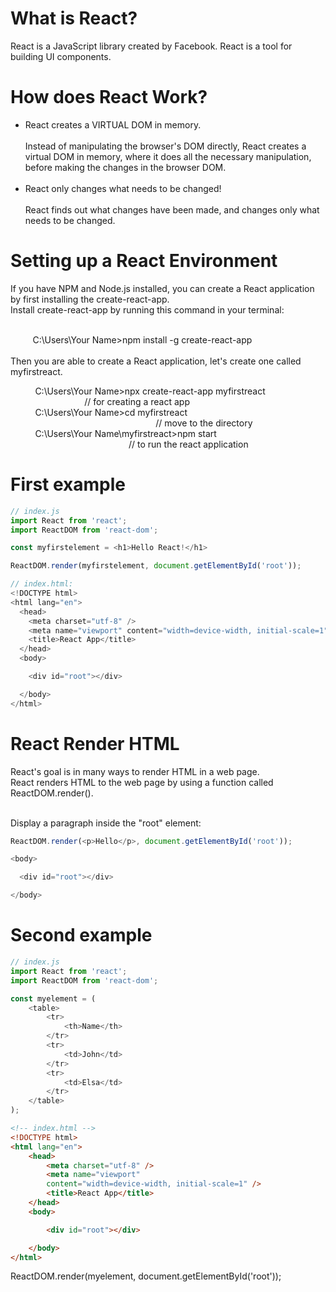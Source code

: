 <h1>What is React?</h1>
React is a JavaScript library created by Facebook. React is a tool for building UI components.

<h1>How does React Work?</h1>
<ul> <li>React creates a VIRTUAL DOM in memory.<br><br>
Instead of manipulating the browser's DOM directly, React creates a virtual DOM in memory, where it does all the necessary 
manipulation, before making the changes in the browser DOM.</li>
<br>
<li>React only changes what needs to be changed!<br><br>
React finds out what changes have been made, and changes only what needs to be changed.</li></ul>

<h1>Setting up a React Environment</h1>
If you have NPM and Node.js installed, you can create a React application by first installing the create-react-app.<br>
Install create-react-app by running this command in your terminal:<br><br>

&nbsp;&nbsp;&nbsp;&nbsp;&nbsp;&nbsp;&nbsp;&nbsp;&nbsp;C:\Users\Your Name>npm install -g create-react-app
<br><br>
Then you are able to create a React application, let's create one called myfirstreact.<br>

&nbsp;&nbsp;&nbsp;&nbsp;&nbsp;&nbsp;&nbsp;&nbsp;&nbsp;
C:\Users\Your Name>npx create-react-app myfirstreact	
&nbsp;&nbsp;&nbsp;&nbsp;&nbsp;&nbsp;&nbsp;&nbsp;&nbsp;
&nbsp;&nbsp;&nbsp;&nbsp;&nbsp;&nbsp;&nbsp;&nbsp;&nbsp;
&nbsp;&nbsp;&nbsp;&nbsp;&nbsp;&nbsp;&nbsp;&nbsp;&nbsp;		// for creating a react app
<br>
&nbsp;&nbsp;&nbsp;&nbsp;&nbsp;&nbsp;&nbsp;&nbsp;&nbsp;
C:\Users\Your Name>cd myfirstreact			
&nbsp;&nbsp;&nbsp;&nbsp;&nbsp;&nbsp;&nbsp;&nbsp;&nbsp;&nbsp;&nbsp;&nbsp;&nbsp;&nbsp;&nbsp;&nbsp;&nbsp;&nbsp;&nbsp;
&nbsp;&nbsp;&nbsp;&nbsp;&nbsp;&nbsp;&nbsp;&nbsp;&nbsp;&nbsp;&nbsp;&nbsp;&nbsp;&nbsp;&nbsp;&nbsp;&nbsp;&nbsp;&nbsp;&nbsp;&nbsp;&nbsp;&nbsp;
&nbsp;&nbsp;&nbsp;&nbsp;&nbsp;&nbsp;&nbsp;&nbsp;&nbsp;&nbsp;&nbsp;&nbsp;&nbsp;&nbsp;		// move to the directory
<br>
&nbsp;&nbsp;&nbsp;&nbsp;&nbsp;&nbsp;&nbsp;&nbsp;&nbsp;
C:\Users\Your Name\myfirstreact>npm start		
&nbsp;&nbsp;&nbsp;&nbsp;&nbsp;&nbsp;&nbsp;&nbsp;&nbsp;&nbsp;&nbsp;&nbsp;&nbsp;&nbsp;&nbsp;&nbsp;&nbsp;&nbsp;
&nbsp;&nbsp;&nbsp;&nbsp;&nbsp;&nbsp;&nbsp;&nbsp;&nbsp;&nbsp;&nbsp;&nbsp;&nbsp;&nbsp;&nbsp;&nbsp;&nbsp;&nbsp;
&nbsp;&nbsp;&nbsp; &nbsp;&nbsp;&nbsp;&nbsp;&nbsp;     	// to run the react application


<h1>First example</h1>

```js
// index.js
import React from 'react';
import ReactDOM from 'react-dom';

const myfirstelement = <h1>Hello React!</h1>

ReactDOM.render(myfirstelement, document.getElementById('root'));

// index.html:
<!DOCTYPE html>
<html lang="en">
  <head>
    <meta charset="utf-8" />
    <meta name="viewport" content="width=device-width, initial-scale=1" />
    <title>React App</title>
  </head>
  <body>

    <div id="root"></div>

  </body>
</html>
```

<h1>React Render HTML</h1>

React's goal is in many ways to render HTML in a web page.
<br>
React renders HTML to the web page by using a function called ReactDOM.render().

<br>
Display a paragraph inside the "root" element:

```js
ReactDOM.render(<p>Hello</p>, document.getElementById('root'));

<body>

  <div id="root"></div>

</body>
```

<h1>Second example</h1>

```js
// index.js
import React from 'react';
import ReactDOM from 'react-dom';

const myelement = (
  	<table>
		<tr>
      		<th>Name</th>
    	</tr>
    	<tr>
      		<td>John</td>
    	</tr>
    	<tr>
      		<td>Elsa</td>
    	</tr>
  	</table>
);
```

```html
<!-- index.html -->
<!DOCTYPE html>
<html lang="en">
	<head>
    	<meta charset="utf-8" />
    	<meta name="viewport"
      	content="width=device-width, initial-scale=1" />
    	<title>React App</title>
 	</head>
  	<body>

    	<div id="root"></div>

  	</body>
</html>
```



ReactDOM.render(myelement, document.getElementById('root'));

 
